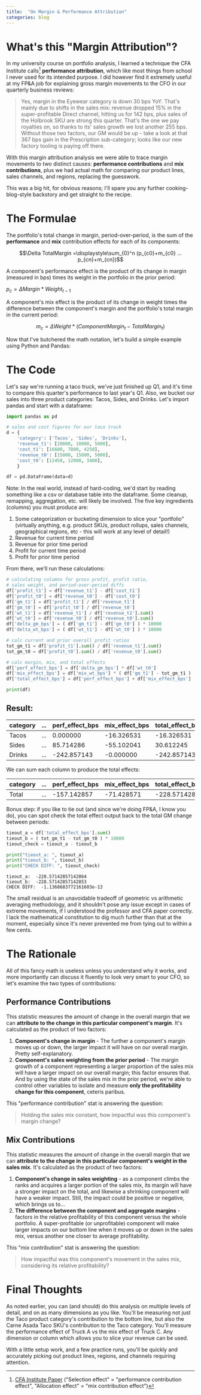 ```yaml
---
title:  "On Margin & Performance Attribution"
categories: blog
---
```


# What's this "Margin Attribution"?

In my university course on portfolio analysis, I learned a technique the CFA Institute calls[^cfapaper] **performance attribution**, which like most things from school I never used for its intended purpose. I did however find it extremely useful at my FP&A job for explaining gross margin movements to the CFO in our quarterly business reviews:

> Yes, margin in the Eyewear category is down 30 bps YoY. That's mainly due to shifts in the sales mix: revenue dropped 15% in the super-profitable Direct channel, hitting us for 142 bps, plus sales of the Holbrook SKU are strong this quarter. That's the one we pay royalties on, so thanks to its' sales growth we lost another 255 bps. Without those two factors, our GM would be up - take a look at that 367 bps gain in the Prescription sub-category; looks like our new factory tooling is paying off there.

With this margin attribution analysis we were able to trace margin movements to two distinct causes: **performance contributions** and **mix contributions**, plus we had actual math for comparing our product lines, sales channels, and regions, replacing the guesswork.

This was a big hit, for obvious reasons; I'll spare you any further cooking-blog-style backstory and get straight to the recipe.

# The Formulae

The portfolio's total change in margin, period-over-period, is the sum of the **performance** and **mix** contribution effects for each of its components:

$$\Delta TotalMargin =\displaystyle\sum_{0}^n (p_{c0}+m_{c0} ... p_{cn}+m_{cn})$$

A component's performance effect is the product of its change in margin (measured in bps) times its weight in the portfolio in the prior period:

$`p_c = \Delta Margin*Weight_{t-1}`$

A component's mix effect is the product of its change in weight times the difference between the component's margin and the portfolio's total margin in the current period:

```math
m_c = \Delta Weight*(ComponentMargin_t-TotalMargin_t)
```

Now that I've butchered the math notation, let's build a simple example using Python and Pandas:

# The Code

Let's say we're running a taco truck, we've just finished up Q1, and it's time to compare this quarter's performance to last year's Q1. Also, we bucket our sales into three product categories: Tacos, Sides, and Drinks. Let's import pandas and start with a dataframe:

```python
import pandas as pd

# sales and cost figures for our taco truck
d = {
    'category': ['Tacos', 'Sides', 'Drinks'],
    'revenue_t1': [20000, 10000, 5000],
    'cost_t1': [16600, 7800, 4250],
    'revenue_t0': [15000, 15000, 5000],
    'cost_t0': [12450, 12000, 3400],
    }

df = pd.DataFrame(data=d)
```

Note: In the real world, instead of hard-coding, we'd start by reading something like a csv or database table into the dataframe. Some cleanup, remapping, aggregation, etc. will likely be involved. The five key ingredients (columns) you must produce are:

1. Some categorization or bucketing dimension to slice your "portfolio" (virtually anything, e.g. product SKUs, product rollups, sales channels, geographical regions, etc - this will work at any level of detail!)
2. Revenue for current time period
3. Revenue for prior time period
4. Profit for current time period
5. Profit for prior time period

From there, we'll run these calculations:

```python
# calculating columns for gross profit, profit ratio, 
# sales weight, and period-over-period diffs
df['profit_t1'] = df['revenue_t1'] - df['cost_t1']
df['profit_t0'] = df['revenue_t0'] - df['cost_t0']
df['gm_t1'] = df['profit_t1'] / df['revenue_t1']
df['gm_t0'] = df['profit_t0'] / df['revenue_t0']
df['wt_t1'] = df['revenue_t1'] / df['revenue_t1'].sum()
df['wt_t0'] = df['revenue_t0'] / df['revenue_t0'].sum()
df['delta_gm_bps'] = ( df['gm_t1'] - df['gm_t0'] ) * 10000
df['delta_wt_bps'] = ( df['wt_t1'] - df['wt_t0'] ) * 10000

# calc current and prior overall profit ratios
tot_gm_t1 = df['profit_t1'].sum() / df['revenue_t1'].sum()
tot_gm_t0 = df['profit_t0'].sum() / df['revenue_t0'].sum()

# calc margin, mix, and total effects
df['perf_effect_bps'] = df['delta_gm_bps'] * df['wt_t0']
df['mix_effect_bps'] = df['mix_wt_bps'] * ( df['gm_t1'] - tot_gm_t1 )
df['total_effect_bps'] = df['perf_effect_bps'] + df['mix_effect_bps']

print(df)
```

## Result:

| category | ... | perf_effect_bps | mix_effect_bps | total_effect_bps |
| ---- | ---- | ---- | ---- | ---- |
| Tacos | ... | 0.000000 | -16.326531 | -16.326531 |
| Sides | ... | 85.714286 | -55.102041 | 30.612245 |
| Drinks | ... | -242.857143 | -0.000000 | -242.857143 |

We can sum each column to produce the total effects: 

| category | ... | perf_effect_bps | mix_effect_bps | total_effect_bps |
| ---- | ---- | ---- | ---- | ---- |
| Total | ... | -157.142857 | -71.428571 | -228.571428 |

Bonus step: if you like to tie out (and since we're doing FP&A, I know you do), you can spot check the total effect output back to the total GM change between periods:

```python
tieout_a = df['total_effect_bps'].sum()
tieout_b = ( tot_gm_t1 - tot_gm_t0 ) * 10000
tieout_check = tieout_a - tieout_b

print("tieout_a: ", tieout_a)
print("tieout_b: ", tieout_b)
print("CHECK DIFF: ", tieout_check)
```

```
tieout_a:  -228.57142857142864
tieout_b:  -228.57142857142853
CHECK DIFF:  -1.1368683772161603e-13
```

The small residual is an unavoidable tradeoff of geometric vs arithmetic averaging methodology, and it shouldn't pose any issue except in cases of extreme movements, if I understood the professor and CFA paper correctly. I lack the mathematical constitution to dig much further than that at the moment, especially since it's never prevented me from tying out to within a few cents.

# The Rationale

All of this fancy math is useless unless you understand why it works, and more importantly can discuss it fluently to look very smart to your CFO, so let's examine the two types of contributions:

## Performance Contributions

This statistic measures the amount of change in the overall margin that we can **attribute to the change in this particular component's margin**. It's calculated as the product of two factors:

1) **Component's change in margin** - The further a component's margin moves up or down, the larger impact it will have on our overall margin. Pretty self-explanatory.
2) **Component's sales weighting from the prior period** - The margin growth of a component representing a larger proportion of the sales mix will have a larger impact on our overall margin; this factor ensures that. And by using the state of the sales mix in the prior period, we're able to control other variables to isolate and measure **only the profitability change for this component**, ceteris paribus.

This "performance contribution" stat is answering the question:

> Holding the sales mix constant, how impactful was this component's margin change?

## Mix Contributions

This statistic measures the amount of change in the overall margin that we can **attribute to the change in this particular component's weight in the sales mix**. It's calculated as the product of two factors:

1) **Component's change in sales weighting** - as a component climbs the ranks and acquires a larger portion of the sales mix, its margin will have a stronger impact on the total, and likewise a shrinking component will have a weaker impact. Still, the impact could be positive or negative, which brings us to...
2) **The difference between the component and aggregate margins** - factors in the relative profitability of this component versus the whole portfolio. A super-profitable (or unprofitable) component will make larger impacts on our bottom line when it moves up or down in the sales mix, versus another one closer to average profitability.

This "mix contribution" stat is answering the question:

> How impactful was this component's movement in the sales mix, considering its relative profitability?

# Final Thoughts

As noted earlier, you can (and should) do this analysis on multiple levels of detail, and on as many dimensions as you like. You'll be measuring not just the Taco product category's contribution to the bottom line, but also the Carne Asada Taco SKU's contribution to the Taco category. You'll measure the performance effect of Truck A vs the mix effect of Truck C. Any dimension or column which allows you to slice your revenue can be used.

With a little setup work, and a few practice runs, you'll be quickly and accurately picking out product lines, regions, and channels requiring attention.

[^cfapaper]: [CFA Institute Paper](https://www.cfainstitute.org/-/media/documents/book/rf-lit-review/2019/rflr-performance-attribution.ashx) ("Selection effect" = "performance contribution effect",  "Allocation effect" = "mix contribution effect")
